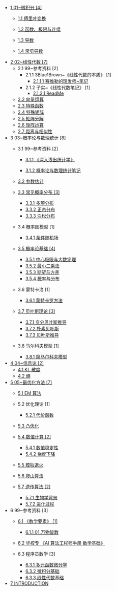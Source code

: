   - [1 01~微积分 [4]](/01~微积分/README.md)
    - [1.1 傅里叶变换](/01~微积分/傅里叶变换/README.md)
      
    - [1.2 函数、极限与连续](/01~微积分/函数、极限与连续.md)
    - [1.3 导数](/01~微积分/导数.md)
    - [1.4 常见导数](/01~微积分/常见导数.md)
  - [2 02~线性代数 [7]](/02~线性代数/README.md)
    - 2.1 99~参考资料 [2]
      - 2.1.1 3Blue1Brown~《线性代数的本质》 [1]
        - [2.1.1.1 赛维勒的理发师~笔记](/02~线性代数/99~参考资料/3Blue1Brown~《线性代数的本质》/赛维勒的理发师~笔记.md)
      - 2.1.2 子实~《线性代数笔记》 [1]
        - [2.1.2.1 ReadMe](/02~线性代数/99~参考资料/子实~《线性代数笔记》/ReadMe.md)
    - [2.2 向量运算](/02~线性代数/向量运算.md)
    - [2.3 特殊函数](/02~线性代数/特殊函数.md)
    - [2.4 特殊矩阵](/02~线性代数/特殊矩阵.md)
    - [2.5 矩阵分解](/02~线性代数/矩阵分解.md)
    - [2.6 矩阵运算](/02~线性代数/矩阵运算.md)
    - [2.7 距离与相似性](/02~线性代数/距离与相似性.md)
  - 3 03~概率论与数理统计 [8]
    - 3.1 99~参考资料 [2]
      - [3.1.1 《深入浅出统计学》](/03~概率论与数理统计/99~参考资料/2011-《深入浅出统计学》/README.md)
        
      - [3.1.2 概率论与数理统计笔记](/03~概率论与数理统计/99~参考资料/概率论与数理统计笔记.md)
    - [3.2 参数估计](/03~概率论与数理统计/参数估计/README.md)
      
    - [3.3 常见概率分布 [3]](/03~概率论与数理统计/常见概率分布/README.md)
      - [3.3.1 多项分布](/03~概率论与数理统计/常见概率分布/多项分布.md)
      - [3.3.2 正态分布](/03~概率论与数理统计/常见概率分布/正态分布.md)
      - [3.3.3 泊松分布](/03~概率论与数理统计/常见概率分布/泊松分布.md)
    - 3.4 概率图模型 [1]
      - [3.4.1 条件随机场](/03~概率论与数理统计/概率图模型/条件随机场.md)
    - [3.5 概率论基础 [4]](/03~概率论与数理统计/概率论基础/README.md)
      - [3.5.1 中心极限与大数定理](/03~概率论与数理统计/概率论基础/中心极限与大数定理.md)
      - [3.5.2 最小二乘法](/03~概率论与数理统计/概率论基础/最小二乘法.md)
      - [3.5.3 期望与方差](/03~概率论与数理统计/概率论基础/期望与方差.md)
      - [3.5.4 概率与分布](/03~概率论与数理统计/概率论基础/概率与分布.md)
    - 3.6 蒙特卡洛 [1]
      - [3.6.1 蒙特卡罗方法](/03~概率论与数理统计/蒙特卡洛/蒙特卡罗方法.md)
    - [3.7 贝叶斯理论 [3]](/03~概率论与数理统计/贝叶斯理论/README.md)
      - [3.7.1 变分贝叶斯推导](/03~概率论与数理统计/贝叶斯理论/变分贝叶斯推导.md)
      - [3.7.2 朴素贝叶斯](/03~概率论与数理统计/贝叶斯理论/朴素贝叶斯.md)
      - [3.7.3 贝叶斯推导](/03~概率论与数理统计/贝叶斯理论/贝叶斯推导.md)
    - 3.8 马尔科夫模型 [1]
      - [3.8.1 隐马尔科夫模型](/03~概率论与数理统计/马尔科夫模型/隐马尔科夫模型.md)
  - [4 04~信息论 [2]](/04~信息论/README.md)
    - [4.1 KL 散度](/04~信息论/KL%20散度.md)
    - [4.2 熵](/04~信息论/熵.md)
  - [5 05~最优化方法 [7]](/05~最优化方法/README.md)
    - [5.1 EM 算法](/05~最优化方法/EM%20算法/README.md)
      
    - 5.2 优化理论 [1]
      - [5.2.1 代价函数](/05~最优化方法/优化理论/代价函数.md)
    - [5.3 凸优化](/05~最优化方法/凸优化/README.md)
      
    - [5.4 数值计算 [2]](/05~最优化方法/数值计算/README.md)
      - [5.4.1 数值稳定性](/05~最优化方法/数值计算/数值稳定性.md)
      - [5.4.2 梯度下降](/05~最优化方法/数值计算/梯度下降.md)
    - [5.5 模拟退火](/05~最优化方法/模拟退火/README.md)
      
    - [5.6 爬山算法](/05~最优化方法/爬山算法/README.md)
      
    - [5.7 遗传算法 [2]](/05~最优化方法/遗传算法/README.md)
      - [5.7.1 生物学背景](/05~最优化方法/遗传算法/生物学背景.md)
      - [5.7.2 进化过程](/05~最优化方法/遗传算法/进化过程.md)
  - 6 99~参考资料 [3]
    - [6.1 《数学要素》 [1]](/99~参考资料/2022-《数学要素》/README.md)
      - [6.1.1 01.万物皆数](/99~参考资料/2022-《数学要素》/01.万物皆数.md)
    - [6.2 华校专 《AI 算法工程师手册 数学基础》](/99~参考资料/华校专-《AI%20算法工程师手册-数学基础》/README.md)
      
    - 6.3 程序员数学 [3]
      - [6.3.1 多元函数微分学](/99~参考资料/程序员数学/多元函数微分学.md)
      - [6.3.2 微积分基础](/99~参考资料/程序员数学/微积分基础.md)
      - [6.3.3 线性代数基础](/99~参考资料/程序员数学/线性代数基础.md)
  - [7 INTRODUCTION](/INTRODUCTION.md)